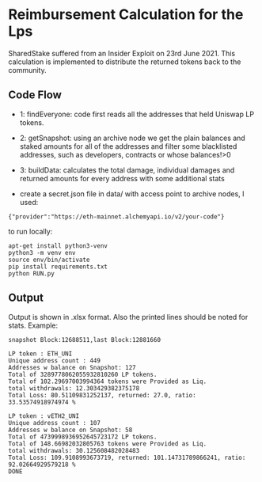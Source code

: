 # Reimbursement Calculation for the Lps

SharedStake suffered from an Insider Exploit on 23rd June 2021.
This calculation is implemented to distribute the returned tokens back to the community.

## Code Flow

- 1: findEveryone: code first reads all the addresses that held Uniswap LP tokens.
- 2: getSnapshot: using an archive node we get the plain balances and staked amounts for all of the addresses and filter some blacklisted addresses, such as developers, contracts or whose balances!>0
- 3: buildData: calculates the total damage, individual damages and returned amounts for every address with some additional stats

- create a secret.json file in data/ with access point to archive nodes, I used:

```
{"provider":"https://eth-mainnet.alchemyapi.io/v2/your-code"}
```

to run locally:

```
apt-get install python3-venv
python3 -m venv env
source env/bin/activate
pip install requirements.txt
python RUN.py

```

## Output

Output is shown in .xlsx format. Also the printed lines should be noted for stats.
Example:

```
snapshot Block:12688511,last Block:12881660

LP token : ETH_UNI
Unique address count : 449
Addresses w balance on Snapshot: 127
Total of 3289778062055932810260 LP tokens.
Total of 102.29697003994364 tokens were Provided as Liq.
total withdrawals: 12.303429382375178
Total Loss: 80.51109831252137, returned: 27.0, ratio:  33.53574918974974 %

LP token : vETH2_UNI
Unique address count : 107
Addresses w balance on Snapshot: 58
Total of 4739998936952645723172 LP tokens.
Total of 148.66982032805763 tokens were Provided as Liq.
total withdrawals: 30.125608482028483
Total Loss: 109.9108993673719, returned: 101.14731789866241, ratio:  92.02664929579218 %
DONE
```
